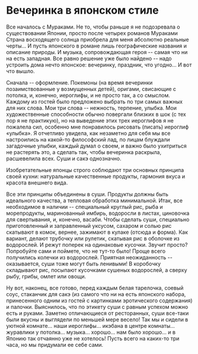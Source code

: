 # Вечеринка в японском стиле

Все началось с Мураками. Не то, чтобы раньше я не подозревала о существовании Японии, просто после четырех романов Мураками Страна восходящего солнца приобрела для меня абсолютно реальные черты... И пусть японского в романе лишь географические названия и описание природы. И музыка, сопровождающая героя -- самая что ни на есть западная. Все равно решение уже было найдено -- надо устроить дома нечто японское: вечеринку, праздник, что угодно... И вот что вышло. 

Сначала -- оформление. Покемоны (на время вечеринки позаимствованные у возмущенных детей), оригами, свисающие с потолка, и, конечно, иероглифы, и не просто так, а со смыслом. Каждому из гостей было предложено выбрать по три самых важных для них слова. Мои три слова -- нежность, терпение, улыбка. Мои художественные способности обычно повергали близких в шок (с тех пор я не практикую), но на выведение этих трех иероглифов я не пожалела сил, особенно мне понравилось рисовать (писать) иероглиф «улыбка». Я отчетливо увидела, как незаметно для себя мы все настроились на какой-то философский лад, по лицам блуждали загадочные улыбки, каждый думал о своем, и важно было ухитриться не растерять это, а сделать так, чтобы вечеринка раскрыла, расшевелила всех. Суши и сакэ однозначно. 

Изобретательные японцы строго соблюдают три основных принципа своей кухни: натуральные качественные продукты, гармония вкуса и красота внешнего вида. 

Все эти принципы объединены в суши. Продукты должны быть идеального качества, а тепловая обработка минимальной. Итак, все необходимое в наличии -- специальный круглый рис, рыба и морепродукты, маринованный имбирь, водоросли в листах, циновочка для свертывания, и, конечно, васаби. Чтобы сделать суши, специально приготовленный и заправленный уксусом, сахаром и солью рис скатывают в комок, вернее, зажимают в кулаке (отсюда и форма). Как вариант, делают трубочку или рулетик, скатывая рис в оболочке из водорослей. И режут поперек на одинаковые кусочки. Звучит просто? Попробуйте сами и поймете, что не тут-то было! Проще всего получились колечки из водорослей. Приятная неожиданность -- оказывается, суши тоже могут быть ленивыми! В коробочку складывают рис, посыпают кусочками сушеных водорослей, а сверху рыбу, грибы, омлет или овощи. 

Ну вот, наконец, все готово, перед каждым белая тарелочка, соевый соус, стаканчик для сакэ (из самого что ни на есть японского набора, принесенного одним из гостей с картинками эротического содержания) и палочки. Выяснилось, что по этикету суши с равным успехом можно есть и руками. Заметно отличающиеся от ресторанных, суши все-таки были вкусны и выглядели по меньшей мере весело! Так мы и сидели в уютной комнате... наши иероглифы... икэбана в центре комнаты... журавлики у потолка... музыка... хорошо... нам было хорошо... и в Японию так отчаянно уже не хотелось! Пусть всего на каких-то три часа, но мы придумали ее себе сами. 